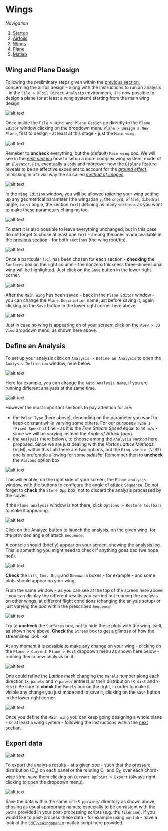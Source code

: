 # Wings

_Navigation_

1. [Startup](startup.md)
2. [Airfoils](airfoils.md)
3. [Wings](wings.md)
4. [Plane](plane.md)
5. [Matlab](matlab.md)

## Wing and Plane Design

Following the preliminary steps given within the [previous section](airfoils.md), concerning the airfoil design - along with the instructions to run an analysis - in the `File > XFoil Direct Analysis` environment, it is now possible to design a plane (or at least a wing system) starting from the main wing design.

![alt text](screenshots/wing_01.png)

Once inside the `File > Wing and Plane Design` go directly to the `Plane Editor` window clicking on the dropdown menu `Plane > Design a New Plane`, first to design - at least at this stage - just the `Main wing`.

![alt text](screenshots/wing_02.png)

Remeber to **uncheck** everything, but the (default) `Main wing` box. We will see in the [next section](plane.md) how to setup a more complex wing system, made of an `Elevator`, `Fin`, eventually a `Body` and moreover how the `Biplane` feature reveals to be an effective expedient to account for the [*ground effect*](https://en.wikipedia.org/wiki/Ground_effect_(aerodynamics)), mimicking in a trivial way the so called [*method of images*](https://en.wikipedia.org/wiki/Method_of_image_charges).

![alt text](screenshots/wing_03.png)

In the `Wing Edition` window, you will be allowed *tailoring* your wing setting up any geometrical parameter (the wingspan `y`, the `chord`, `offset`, `dihedral` angle, `twist` angle, the section `foil`) defining as many `sections` as you want to make these parameters changing too.

![alt text](screenshots/wing_04.png)

To start it is also possible to leave everything unchanged, but in this case do not forget to chose at least one `foil` - among the ones made available in the [previous section](airfoils.md) - for both `sections` (the wing root/tip).

![alt text](screenshots/wing_05.png)

Once a particular `foil` has been chosen for each section - **checking** the `Surfaces` box on the right column - the nonzero thickness three-dimensional wing will be highlighted. Just click on the `Save` button in the lower right corner.

![alt text](screenshots/wing_06.png)

After the `Main wing` has been saved - back in the `Plane Editor` window - you can change the `Plane Description` name just before saving it, again clicking on the `Save` button in the lower right corner here above.

![alt text](screenshots/wing_07.png)

Just in case no wing is appearing on of your screen: click on the `View > 3D View` dropdown menu, as shown here above.

## Define an Analysis

To set up your analysis click on `Analysis > Define an Analysis` to open the `Analysis Definition` window, here below.

![alt text](screenshots/wing_08.png)

Here for example, you can change the `Auto Analysis Name`, if you are running different analyses at the same time. 

![alt text](screenshots/wing_09.png)

However the most important sections to pay attention for are:
* the `Polar Type` (here above), depending on the parameter you want to keep constant while varying some others. For our purposes `Type 1 (Fixed Speed)` is fine - as it is the *Free Stream Speed* equal to `10 m/s` - since we will be varying instead the *Angle of Attack* (*aoa*).
* the `Analysis` (here below), to choose among the `Analysis Method` here proposed. Since we are just dealing with the *Vortex Lattice Methods* (VLM), within this Lab there are two options, but the `Ring vortex (VLM2)` one is preferable allowing for some [*sideslip*](https://en.wikipedia.org/wiki/Slip_(aerodynamics)). Remember then to **uncheck** the `Viscous` option box

![alt text](screenshots/wing_10.png)

This will enable, on the right side of your screen, the `Plane analysis` window, with the buttons to configure the angle of attack `Sequence`. Do not forget to **check** the `Store Opp` box, not to discard the analysis processed by the solver. 

If the `Plane analysis` window is not there, click `Options > Restore toolbars` to make it appearing.

![alt text](screenshots/wing_11.png)

Click on the Analyze button to launch the analysis, on the given wing, for the provided angle of attack `Sequence`.

A console should (briefly) appear on your screen, showing the analysis log. This is something you might need to check if anything goes bad (we hope not!).

![alt text](screenshots/wing_12.png)

**Check** the `Lift`, `Ind. Drag` and `Downwash` boxes - for example - and some plots should appear on your wing. 

From the same window - as you can see at the top of the screen here above - you can display the different results you carried out running the analysis on other wings, at different flight conditions (changing the anlysis setup) or just varying the *aoa* within the prescribed `Sequence`.

![alt text](screenshots/wing_13.png)

Try to **uncheck** the `Surfaces` box, not to hide these plots with the wing itself, as shown here above. **Check** the `Stream` box to get a glimpse of how the streamlines look like!

At any moment it is possible to make any change on your wing - clicking on the `Plane > Current Plane > Edit` dropdown menu as shown here below - running then a new analysis on it.

![alt text](screenshots/wing_14.png)

One could refine the *Lattice mesh* changing the `Panels` number along each direction (`X-panels` and `Y-panels` entries) or their distribution (`X-dist` and `Y-dist`). Be sure to **check** the `Panels` box on the right, in order to make it visible any change you just made and to save it, clicking on the `Save` button in the lower right corner.

![alt text](screenshots/wing_15.png)

Once you define the  `Main wing` you can keep going designing a whole plane - or at least a wing system - following the instructions within the [next section](plane.md).

## Export data

![alt text](screenshots/wing_16.png)

To export the analysis results - at a given *aoa* - such that the pressure distribution (C<sub>p</sub>) on each panel or the reluting C<sub>L</sub> and C<sub>D</sub> over each chord-wise *strip*, save them clicking on `Current OpPoint > Export` (always right-clicking to open the dropdown menu). 

![alt text](screenshots/wing_17.png)

Save the data within the same `xflr5-pp/wing/` directory as shown above, chosing as usual appropriate names; especially to be consistent with the `paths` provided in your post-processing scripts (e.g. the `filename`). If you would like to post-process these data - for example using `matlab` - have a look at the [`CdClvsWingspan.m`](/xflr5-pp/wing/CdClvsWingspan.m) matlab script here provided.

